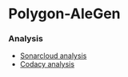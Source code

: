 # Polygon-AleGen

### Analysis

* [Sonarcloud analysis](https://sonarcloud.io/project/overview?id=PRIS2_Polygon-AleGen)
* [Codacy analysis](https://app.codacy.com/gh/PRIS2/Polygon-AleGen)
